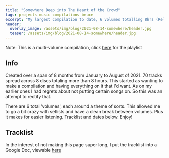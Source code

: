 ```yaml
---
title: "Somewhere Deep into The Heart of the Crowd"
tags: projects music compilations bruce
excerpt: "My largest compilation to date, 6 volumes totalling 8hrs (Released From June 2021 to August 2021)"
header:
  overlay_image: /assets/img/blog/2021-08-14-somewhere/header.jpg
  teaser: /assets/img/blog/2021-08-14-somewhere/header.jpg
---
```


Note: This is a multi-volume compilation, click [here](https://www.youtube.com/playlist?list=PLePPedWNDZ81e81NRdzhEEf4M2t1gMdbr) for the playlist

## Info
Created over a span of 8 months from January to August of 2021. 70 tracks spread across 8 discs totaling more than 8 hours. This started as wanting to make a compilation and having everything on it that I'd want. As on my earlier ones I had regrets about not putting certain songs on. So this was an attempt to rectify that.

There are 6 total 'volumes', each around a theme of sorts. This allowed me to go a bit crazy with setlists and have a clean break between volumes. Plus it makes for easier listening. Tracklist and dates below. Enjoy!

## Tracklist
In the interest of not making this page super long, I put the tracklist into a Google Doc, viewable [here](https://docs.google.com/document/d/1Oj52bqWPfkVWHd2OlQwWMH0dy-n1ZSdXw3hhNR-_dK8/edit?usp=sharing)
